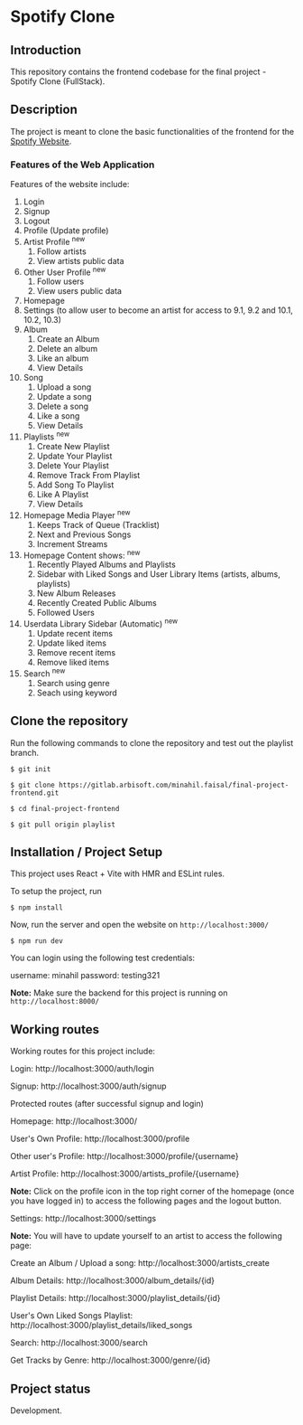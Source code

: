 # Spotify Clone

## Introduction
This repository contains the frontend codebase for the final project - Spotify Clone (FullStack).

## Description
The project is meant to clone the basic functionalities of the frontend for the [Spotify Website](https://open.spotify.com/). 

### Features of the Web Application
Features of the website include:
1. Login
2. Signup
3. Logout
4. Profile (Update profile)
5. Artist Profile <sup>new</sup>
    1. Follow artists
    2. View artists public data
6. Other User Profile <sup>new</sup>
    1. Follow users
    2. View users public data
7. Homepage
8. Settings (to allow user to become an artist for access to 9.1, 9.2 and 10.1, 10.2, 10.3)
9. Album
    1. Create an Album
    2. Delete an album
    3. Like an album
    4. View Details
10. Song
    1. Upload a song
    2. Update a song
    3. Delete a song
    4. Like a song
    5. View Details
11. Playlists <sup>new</sup>
    1. Create New Playlist
    2. Update Your Playlist
    3. Delete Your Playlist
    4. Remove Track From Playlist
    5. Add Song To Playlist
    6. Like A Playlist
    7. View Details
12. Homepage Media Player <sup>new</sup>
    1. Keeps Track of Queue (Tracklist)
    2. Next and Previous Songs
    3. Increment Streams
13. Homepage Content shows: <sup>new</sup>
    1. Recently Played Albums and Playlists
    2. Sidebar with Liked Songs and User Library Items (artists, albums, playlists)
    3. New Album Releases
    4. Recently Created Public Albums
    5. Followed Users
14. Userdata Library Sidebar (Automatic) <sup>new</sup>
    1. Update recent items
    2. Update liked items
    3. Remove recent items
    4. Remove liked items
15. Search <sup>new</sup>
    1. Search using genre
    2. Seach using keyword

## Clone the repository

Run the following commands to clone the repository and test out the playlist branch.

`$ git init`

`$ git clone https://gitlab.arbisoft.com/minahil.faisal/final-project-frontend.git`

`$ cd final-project-frontend`

`$ git pull origin playlist`

## Installation / Project Setup

This project uses React + Vite with HMR and ESLint rules.

To setup the project, run

`$ npm install`

Now, run the server and open the website on `http://localhost:3000/`

`$ npm run dev`

You can login using the following test credentials:

username: minahil
password: testing321

**Note:** Make sure the backend for this project is running on `http://localhost:8000/`

## Working routes

Working routes for this project include:

Login: http://localhost:3000/auth/login

Signup: http://localhost:3000/auth/signup

Protected routes (after successful signup and login)

Homepage: http://localhost:3000/

User's Own Profile: http://localhost:3000/profile

Other user's Profile: http://localhost:3000/profile/{username}

Artist Profile: http://localhost:3000/artists_profile/{username}

**Note:** Click on the profile icon in the top right corner of the homepage (once you have logged in) to access the following pages and the logout button.

Settings: http://localhost:3000/settings

**Note:** You will have to update yourself to an artist to access the following page:

Create an Album / Upload a song: http://localhost:3000/artists_create

Album Details: http://localhost:3000/album_details/{id}

Playlist Details: http://localhost:3000/playlist_details/{id}

User's Own Liked Songs Playlist: http://localhost:3000/playlist_details/liked_songs

Search: http://localhost:3000/search

Get Tracks by Genre: http://localhost:3000/genre/{id}

## Project status
Development.

